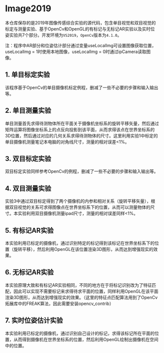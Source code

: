 # Image2019
  本仓库保存的是2019年图像传感综合实验的源代码，包含单目视觉和双目视觉的标定与测量实验、基于OpenCv和OpenGL的有标记与无标记AR实验以及实时位姿实验共7个部分。开发环境为`VS2019`，`OpenCv`版本为`4.1.0`。
  
注：程序中AR部分和位姿估计部分通过变量useLocalImg可设置图像获取位置，useLocalImg = 1时使用本地图像，useLocalImg = 0时通过ipCamera读取图像。
## 1. 单目标定实验
  该程序基于OpenCv的单目摄像机标定例程，删减了一些不必要的步骤和输入输出等。
## 2. 单目测量实验
  单目测量首先求得待测物体所在平面关于摄像机坐标系的旋转平移矢量，然后通过矩阵运算将图像坐标系上的点反向投影到该平面，从而求得该点在世界坐标系的3D位置，然后通过对应的几何关系求得待测物体的尺寸。这里利用实验1中标定的单目摄像机测量笔记本电脑的对角线尺寸，测量的相对误差<1%。
## 3. 双目标定实验
  双目标定实验同样参考OpenCv的例程，删减了一些不必要的步骤和输入输出等。
## 4. 双目测量实验
  实验3中通过双目标定得到了两个摄像机的内参和相对关系（旋转平移矢量），根据双目视觉的关系可求得图像点在世界坐标系下的位置，从而可以测量物体的尺寸。本实验利用双目摄像机测量ipad尺寸，测量的相对误差同样<1%。
## 5. 有标记AR实验
  本实验利用已标定的摄像机，通过识别特定的标记得到该标记在世界坐标系下的位置（旋转平移），然后利用OpenGL在该位置渲染3D图形，从而达到增强现实的效果。
## 6. 无标记AR实验
  本实验原理大致和有标记AR实验相同，不同的地方在于将标记识别改为了特征匹配，因此可以实现不需要标记来求得待求平面的位置，同样利用OpenGL在该平面渲染3D图形，从而达到增强现实的效果。（这里的特征点匹配算法用到了OpenCv拓展库中的FREAK算法，因此需要安装opencv_contrib）
## 7. 实时位姿估计实验
  本实验利用已标定的摄像机，通过识别自己设计的标记，求得该标记所在平面的位置，从而得到摄像机在世界坐标系的位置，然后利用OpenGL绘制出摄像机在空间中的位置。

  
